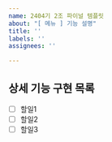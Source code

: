 ```yaml
---
name: 2404기 2조 파이널 템플릿
about: "[ 메뉴 ] 기능 설명"
title: ''
labels: ''
assignees: ''

---
```


## 상세 기능 구현 목록
- [ ] 할일1
- [ ] 할일2
- [ ] 할일3
